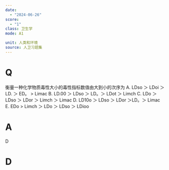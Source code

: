 ```yaml
---
date:
  - "2024-06-26"
score:
  - "1"
class: 卫生学
mode: A1

unit: 人类和环境
source: 人卫习题集
---
```



# Q
衡量一种化学物质毒性大小的毒性指标数值由大到小的次序为
A. LDso ＞ LDoi ＞ LD. ＞ ED。 > Limac
B. LD.00 ＞ LDso ＞ LD。＞ LDot ＞ Limch
C. LDo ＞ LDso ＞ LDor ＞ Limch ＞ Limac
D. LD10o ＞ LDso ＞ LDor ＞LD。＞ Limac
E. EDo > Limch ＞ LDo ＞ LDso ＞ LDioo

# A

D


# D
